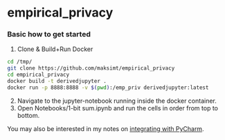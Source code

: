 # empirical_privacy

### Basic how to get started

1. Clone & Build+Run Docker
```bash
cd /tmp/
git clone https://github.com/maksimt/empirical_privacy
cd empirical_privacy
docker build -t derivedjupyter .
docker run -p 8888:8888 -v $(pwd):/emp_priv derivedjupyter:latest
```
2. Navigate to the jupyter-notebook running inside the docker container.
3. Open Notebooks/1-bit sum.ipynb and run the cells in order from top to bottom.

You may also be interested in my notes on [integrating with PyCharm](docs/Pycharm%20Integration.md).
